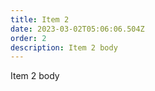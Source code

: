 ```yaml
---
title: Item 2
date: 2023-03-02T05:06:06.504Z
order: 2
description: I﻿tem 2 body
---
```

I﻿tem 2 body